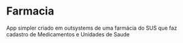 # Farmacia
App simpler criado em outsystems de uma farmácia do SUS que faz cadastro de Medicamentos e Unidades de Saude
